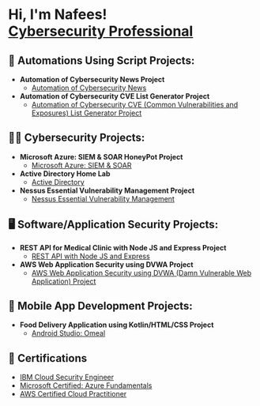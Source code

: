 <h1>Hi, I'm Nafees! <br/><a href="https://github.com/anwarsyed1"> <a href="https://www.linkedin.com/in/anwarullahsyed/">Cybersecurity Professional</a></h1>
  
<h2>🔁 Automations Using Script Projects:</h2>
  

- <b>Automation of Cybersecurity News Project</b>
  - [Automation of Cybersecurity News](https://github.com/nafees094/Automation-of-Cybersecurity-News-with-Python-Script-Project)
- <b>Automation of Cybersecurity CVE List Generator Project</b>
  - [Automation of Cybersecurity CVE (Common Vulnerabilities and Exposures) List Generator Project]()


<h2>👨‍💻 Cybersecurity Projects:</h2>

- <b>Microsoft Azure: SIEM & SOAR HoneyPot Project</b>
  - [Microsoft Azure: SIEM & SOAR](https://github.com/nafees094/Microsoft-Azure-SIEM-SOAR-Project)
- <b>Active Directory Home Lab</b>
  - [Active Directory]()
- <b>Nessus Essential Vulnerability Management Project</b>
  - [Nessus Essential Vulnerability Management]()

<h2>🖥️ Software/Application Security Projects:</h2>

- <b>REST API for Medical Clinic with Node JS and Express Project</b>
  - [REST API with Node JS and Express]()
- <b>AWS Web Application Security using DVWA Project</b>
  - [AWS Web Application Security using DVWA (Damn Vulnerable Web Application) Project]()
  
<h2>📱 Mobile App Development Projects:</h2>

- <b>Food Delivery Application using Kotlin/HTML/CSS Project</b>
  - [Android Studio: Omeal](https://youtu.be/1oL-4Zecd7Q)

<h2>🥇 Certifications</h2>

- [IBM Cloud Security Engineer](https://github.com/anwarsyed1/IBM-Cloud-Security-Engineer-Cert-)
- [Microsoft Certified: Azure Fundamentals]()
- [AWS Certified Cloud Practitioner]()
